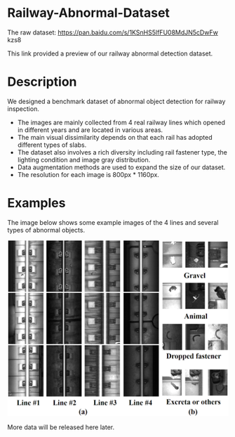 # Railway-Abnormal-Dataset

The raw dataset:
https://pan.baidu.com/s/1KSnHS5lfFU08MdJN5cDwFw  kzs8 

This link provided a preview of our railway abnormal detection dataset.

# Description
We designed a benchmark dataset of abnormal object detection for railway inspection.
* The images are mainly collected from 4 real railway lines which opened in different years and are located in various areas. 
* The main visual dissimilarity depends on that each rail has adopted different types of slabs. 
* The dataset also involves a rich diversity including rail fastener type, the lighting condition and image gray distribution.
* Data augmentation methods are used to expand the size of our dataset.
* The resolution for each image is 800px * 1160px.

# Examples

The image below shows some example images of the 4 lines and several types of abnormal objects.

![examples](./line_example_more.png)

More data will be released here later.